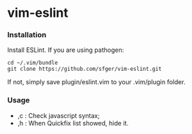 # vim-eslint

### Installation

Install ESLint.
If you are using pathogen:

```vim
cd ~/.vim/bundle
git clone https://github.com/sfger/vim-eslint.git
```
If not, simply save plugin/eslint.vim to your .vim/plugin folder.

### Usage
* ,c : Check javascript syntax;
* ,h : When Quickfix list showed, hide it.
